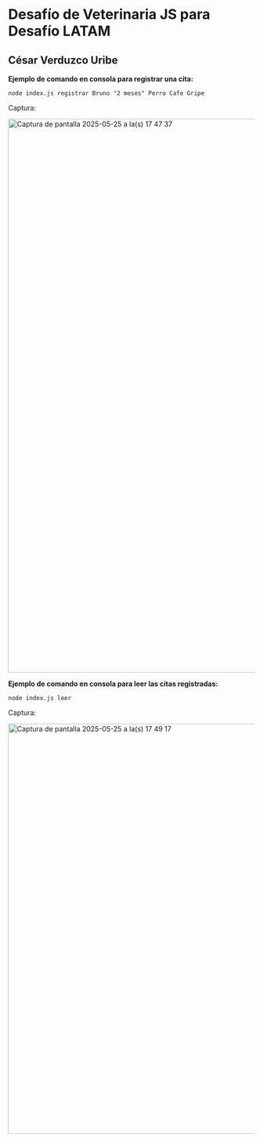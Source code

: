 
# Desafío de Veterinaria JS para Desafío LATAM

## César Verduzco Uribe


**Ejemplo de comando en consola para registrar una cita:**

  ```node index.js registrar Bruno "2 meses" Perro Cafe Gripe``` 

  Captura:
  
  <img width="1129" alt="Captura de pantalla 2025-05-25 a la(s) 17 47 37" src="https://github.com/user-attachments/assets/de064451-cff5-442d-bac1-96b6e33ec1df" />


**Ejemplo de comando en consola para leer las citas registradas:**
  
  ```node index.js leer```

  Captura:
  
  <img width="836" alt="Captura de pantalla 2025-05-25 a la(s) 17 49 17" src="https://github.com/user-attachments/assets/a386e324-f0ff-45a1-ac81-85c4966f566d" />
